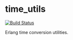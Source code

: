 # time_utils

[![Build Status](https://travis-ci.org/relayr/erl-time-utils.svg?branch=master)](https://travis-ci.org/relayr/erl-time-utils)

Erlang time conversion utilities.
